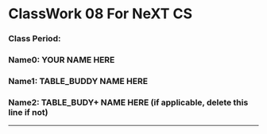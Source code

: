# ClassWork 08 For NeXT CS
### Class Period:
### Name0: YOUR NAME HERE
### Name1: TABLE_BUDDY NAME HERE
### Name2: TABLE_BUDY+ NAME HERE (if applicable, delete this line if not)
---

